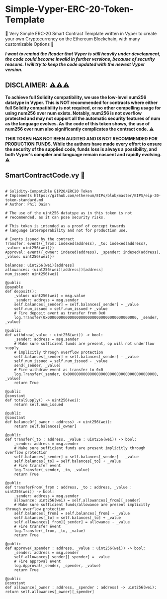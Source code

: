 # Simple-Vyper-ERC-20-Token-Template
🐍 Very Simple ERC-20 Smart Contract Template written in Vyper to create your own Cryptocurrency on the Ethereum Blockchain, with many customizable Options 📝

***I want to remind the Reader that Vyper is still heavily under development, the code could become invalid in further versions, because of security reasons. I will try to keep the code updated with the newest Vyper version.***

## DISCLAIMER: ⚠️⚠️⚠️

**To achieve full Solidity compatibility, we use the low-level num256 datatype in Vyper. This is NOT recommended for contracts where either full Solidity compatibility is not required, or no other compelling usage for using num256 over num exists. Notably, num256 is not overflow protected and may not support all the automatic security features of num as the language evolves. As the code of this token shows, the use of num256 over num also significantly complicates the contract code.** ⚠️

**THIS TOKEN HAS NOT BEEN AUDITED AND IS NOT RECOMMENDED FOR PRODUCTION FUNDS. While the authors have made every effort to ensure the security of the supplied code, funds loss is always a possibility, and both Vyper's compiler and language remain nascent and rapidly evolving.** ⚠️

## SmartContractCode.vy 🐍

```

# Solidity-Compatible EIP20/ERC20 Token
# Implements https://github.com/ethereum/EIPs/blob/master/EIPS/eip-20-token-standard.md
# Author: Phil Daian

# The use of the uint256 datatype as in this token is not
# recommended, as it can pose security risks.

# This token is intended as a proof of concept towards
# language interoperability and not for production use.

# Events issued by the contract
Transfer: event({_from: indexed(address), _to: indexed(address), _value: uint256(wei)})
Approval: event({_owner: indexed(address), _spender: indexed(address), _value: uint256(wei)})

balances: uint256(wei)[address]
allowances: (uint256(wei)[address])[address]
num_issued: uint256(wei)

@public
@payable
def deposit():
    _value: uint256(wei) = msg.value
    _sender: address = msg.sender
    self.balances[_sender] = self.balances[_sender] + _value
    self.num_issued = self.num_issued + _value
    # Fire deposit event as transfer from 0x0
    log.Transfer(0x0000000000000000000000000000000000000000, _sender, _value)

@public
def withdraw(_value : uint256(wei)) -> bool:
    _sender: address = msg.sender
    # Make sure sufficient funds are present, op will not underflow supply
    # implicitly through overflow protection
    self.balances[_sender] = self.balances[_sender] - _value
    self.num_issued = self.num_issued - _value
    send(_sender, _value)
    # Fire withdraw event as transfer to 0x0
    log.Transfer(_sender, 0x0000000000000000000000000000000000000000, _value)
    return True

@public
@constant
def totalSupply() -> uint256(wei):
    return self.num_issued

@public
@constant
def balanceOf(_owner : address) -> uint256(wei):
    return self.balances[_owner]

@public
def transfer(_to : address, _value : uint256(wei)) -> bool:
    _sender: address = msg.sender
    # Make sure sufficient funds are present implicitly through overflow protection
    self.balances[_sender] = self.balances[_sender] - _value
    self.balances[_to] = self.balances[_to] + _value
    # Fire transfer event
    log.Transfer(_sender, _to, _value)
    return True

@public
def transferFrom(_from : address, _to : address, _value : uint256(wei)) -> bool:
    _sender: address = msg.sender
    allowance: uint256(wei) = self.allowances[_from][_sender]
    # Make sure sufficient funds/allowance are present implicitly through overflow protection
    self.balances[_from] = self.balances[_from] - _value
    self.balances[_to] = self.balances[_to] + _value
    self.allowances[_from][_sender] = allowance - _value
    # Fire transfer event
    log.Transfer(_from, _to, _value)
    return True

@public
def approve(_spender : address, _value : uint256(wei)) -> bool:
    _sender: address = msg.sender
    self.allowances[_sender][_spender] = _value
    # Fire approval event
    log.Approval(_sender, _spender, _value)
    return True

@public
@constant
def allowance(_owner : address, _spender : address) -> uint256(wei):
return self.allowances[_owner][_spender]

```
